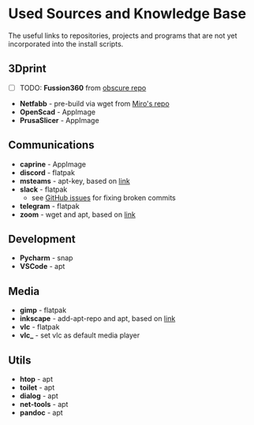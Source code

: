 # Used Sources and Knowledge Base

The useful links to repositories, projects and programs that are not yet incorporated into the install scripts.

## 3Dprint

- [ ] TODO: **Fussion360** from [obscure repo](https://github.com/cryinkfly/Autodesk-Fusion-360-for-Linux)
- **Netfabb** - pre-build via wget from [Miro's repo](https://github.com/3DprintFIT/netfabb-basic-download/releases)
- **OpenScad** - AppImage
- **PrusaSlicer** - AppImage

## Communications

- **caprine** - AppImage
- **discord** - flatpak
- **msteams** - apt-key, based on [link](https://pureinfotech.com/install-microsoft-teams-linux/)
- **slack** - flatpak
  - see [GitHub issues](https://github.com/flathub/com.slack.Slack/issues/168) for fixing broken commits
- **telegram** - flatpak
- **zoom** - wget and apt, based on [link](https://linuxize.com/post/how-to-install-zoom-on-ubuntu-20-04/)

## Development

- **Pycharm** - snap
- **VSCode** - apt

## Media

- **gimp** - flatpak
- **inkscape** - add-apt-repo and apt, based on [link](https://inkscape.org/release/inkscape-1.0.2/gnulinux/ubuntu/ppa/dl/)
- **vlc** - flatpak
- **vlc_** - set vlc as default media player

## Utils

- **htop** - apt
- **toilet** - apt
- **dialog** - apt
- **net-tools** - apt
- **pandoc** - apt
